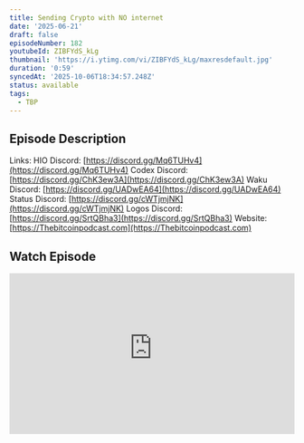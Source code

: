 ```yaml
---
title: Sending Crypto with NO internet
date: '2025-06-21'
draft: false
episodeNumber: 182
youtubeId: ZIBFYdS_kLg
thumbnail: 'https://i.ytimg.com/vi/ZIBFYdS_kLg/maxresdefault.jpg'
duration: '0:59'
syncedAt: '2025-10-06T18:34:57.248Z'
status: available
tags:
  - TBP
---
```

## Episode Description

Links:
HIO Discord: [https://discord.gg/Mq6TUHv4](https://discord.gg/Mq6TUHv4)
Codex Discord: [https://discord.gg/ChK3ew3A](https://discord.gg/ChK3ew3A)
Waku Discord: [https://discord.gg/UADwEA64](https://discord.gg/UADwEA64)
Status Discord: [https://discord.gg/cWTjmjNK](https://discord.gg/cWTjmjNK)
Logos Discord: [https://discord.gg/SrtQBha3](https://discord.gg/SrtQBha3)
Website: [https://Thebitcoinpodcast.com](https://Thebitcoinpodcast.com)

## Watch Episode

<div style="position: relative; padding-bottom: 56.25%; height: 0; overflow: hidden;">
  <iframe
    src="https://www.youtube-nocookie.com/embed/ZIBFYdS_kLg"
    style="position: absolute; top: 0; left: 0; width: 100%; height: 100%;"
    frameborder="0"
    allow="accelerometer; autoplay; clipboard-write; encrypted-media; gyroscope; picture-in-picture"
    allowfullscreen
  ></iframe>
</div>
